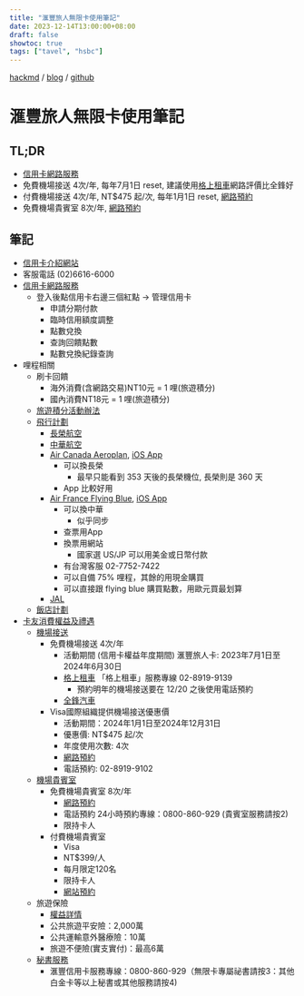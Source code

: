 ```yaml
---
title: "滙豐旅人無限卡使用筆記"
date: 2023-12-14T13:00:00+08:00
draft: false
showtoc: true
tags: ["tavel", "hsbc"]
---
```


[hackmd](https://hackmd.io/uFOSyGI4RD-InevWpIkWdw) / [blog](https://nationalteam.github.io/blog/posts/hsbc-travel/) / [github](https://github.com/nationalteam/blog/blob/main/content/posts/hsbc-travel.md)

# 滙豐旅人無限卡使用筆記

## TL;DR

- [信用卡網路服務](https://card.hsbc.com.tw/)
- 免費機場接送 4次/年, 每年7月1日 reset, 建議使用[格上租車](https://www.air-go.com.tw/M_Airport/AirportA_HSBC.aspx)網路評價比全鋒好
- 付費機場接送 4次/年, NT$475 起/次, 每年1月1日 reset, [網路預約](https://www.air-go.com.tw/M_Airport/airportB_note.aspx?cid=172&contractid=645)
- 免費機場貴賓室 8次/年, [網路預約](https://24tms.vlimo.com.tw/HSBC/HSBC.aspx?ID=2)

## 筆記

- [信用卡介紹網站](https://www.hsbc.com.tw/credit-cards/products/travel/visa-infinite/)
- 客服電話 (02)6616-6000
- [信用卡網路服務](https://card.hsbc.com.tw/)
    - 登入後點信用卡右邊三個紅點 -> 管理信用卡
        - 申請分期付款
        - 臨時信用額度調整
        - 點數兌換
        - 查詢回饋點數
        - 點數兌換紀錄查詢
- 哩程相關
    - 刷卡回饋
        - 海外消費(含網路交易)NT10元 = 1 哩(旅遊積分)
        - 國內消費NT18元 = 1 哩(旅遊積分)
    - [旅遊積分活動辦法](https://shop.hsbc.com.tw/installments/creditcard/rewards/info.html)
    - [飛行計劃](https://shop.hsbc.com.tw/installments/creditcard/rewards/fly.html)
        - [長榮航空](https://www.evaair.com/)
        - [中華航空](https://www.china-airlines.com/)
        - [Air Canada Aeroplan](https://www.aircanada.com/), [iOS App](https://apps.apple.com/ca/app/air-canada-aeroplan/id326459697)
            - 可以換長榮
                - 最早只能看到 353 天後的長榮機位, 長榮則是 360 天
            - App 比較好用
        - [Air France Flying Blue](https://wwws.airfrance.us/), [iOS App](https://apps.apple.com/us/app/air-france-book-a-flight/id391968627)
            - 可以換中華
                - 似乎同步
            - 查票用App
            - 換票用網站
                - 國家選 US/JP 可以用美金或日幣付款
            - 有台灣客服 02-7752-7422
            - 可以自備 75% 哩程，其餘的用現金購買
            - 可以直接跟 flying blue 購買點數，用歐元買最划算
        - [JAL](https://www.jal.co.jp/tw/zhtw/)
    - [飯店計劃](https://shop.hsbc.com.tw/installments/creditcard/rewards/hotel.html)
- [卡友消費權益及禮遇](https://www.hsbc.com.tw/credit-cards/benefits/)
    - [機場接送](https://www.hsbc.com.tw/credit-cards/benefits/airport-transfer/)
        - 免費機場接送 4次/年
            - 活動期間 (信用卡權益年度期間) 滙豐旅人卡: 2023年7月1日至2024年6月30日
            - [格上租車](https://www.air-go.com.tw/M_Airport/AirportA_HSBC.aspx) 「格上租車」服務專線 02-8919-9139 
              - 預約明年的機場接送要在 12/20 之後使用電話預約
            - [全鋒汽車](www.ezpickup.com.tw)
        - Visa國際組織提供機場接送優惠價
            - 活動期間：2024年1月1日至2024年12月31日
            - 優惠價: NT$475 起/次
            - 年度使用次數: 4次
            - [網路預約](https://www.air-go.com.tw/M_Airport/airportB_note.aspx?cid=172&contractid=645)
            - 電話預約: 02-8919-9102
    - [機場貴賓室](https://www.hsbc.com.tw/credit-cards/benefits/lounge-services/)
        - 免費機場貴賓室 8次/年
            - [網路預約](https://24tms.vlimo.com.tw/HSBC/HSBC.aspx?ID=2)
            - 電話預約 24小時預約專線：0800-860-929 (貴賓室服務請按2)
            - 限持卡人
        - 付費機場貴賓室
            - Visa
            - NT$399/人
            - 每月限定120名
            - 限持卡人
            - [網站預約](https://www.dragonpass.com.tw/visa/)
    - 旅遊保險
        - [權益詳情](https://www.hsbc.com.tw/credit-cards/benefits/travel-insurance/)
        - 公共旅遊平安險：2,000萬
        - 公共運輸意外醫療險：10萬
        - 旅遊不便險(實支實付)：最高6萬
    - [秘書服務](https://www.hsbc.com.tw/credit-cards/benefits/travel-secretary/)
        - 滙豐信用卡服務專線：0800-860-929（無限卡專屬祕書請按3：其他白金卡等以上秘書或其他服務請按4)

